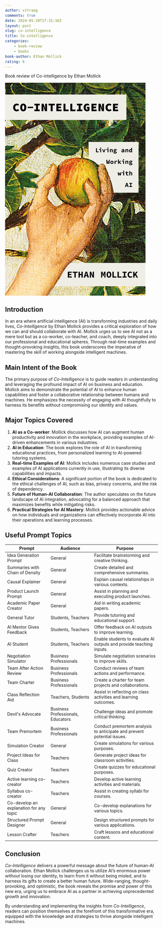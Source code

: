 ```yaml
---
author: vitraag
comments: true
date: 2024-05-20T17:31:16Z
layout: post
slug: co-intelligence 
title: Co-intelligence 
categories:
    - book-review
    - books
book-author: Ethan Mollick
rating: 6
---
```

Book review of Co-intelligence  by Ethan Mollick 

![Co-intelligence](/assets/images/books/co-intelligence.jpg)


## Introduction
In an era where artificial intelligence (AI) is transforming industries and daily lives, *Co-Intelligence* by Ethan Mollick provides a critical exploration of how we can and should collaborate with AI. Mollick urges us to see AI not as a mere tool but as a co-worker, co-teacher, and coach, deeply integrated into our professional and educational spheres. Through real-time examples and thought-provoking insights, this book underscores the imperative of mastering the skill of working alongside intelligent machines.

## Main Intent of the Book
The primary purpose of *Co-Intelligence* is to guide readers in understanding and leveraging the profound impact of AI on business and education. Mollick aims to demonstrate the potential of AI to enhance human capabilities and foster a collaborative relationship between humans and machines. He emphasizes the necessity of engaging with AI thoughtfully to harness its benefits without compromising our identity and values.

## Major Topics Covered
1. **AI as a Co-worker**: Mollick discusses how AI can augment human productivity and innovation in the workplace, providing examples of AI-driven enhancements in various industries.
2. **AI in Education**: The book explores the role of AI in transforming educational practices, from personalized learning to AI-powered tutoring systems.
3. **Real-time Examples of AI**: Mollick includes numerous case studies and examples of AI applications currently in use, illustrating its diverse capabilities and impacts.
4. **Ethical Considerations**: A significant portion of the book is dedicated to the ethical challenges of AI, such as bias, privacy concerns, and the risk of dependency.
5. **Future of Human-AI Collaboration**: The author speculates on the future landscape of AI integration, advocating for a balanced approach that maximizes benefits while mitigating risks.
6. **Practical Strategies for AI Mastery**: Mollick provides actionable advice on how individuals and organizations can effectively incorporate AI into their operations and learning processes.

## Useful Prompt Topics

| Prompt                             | Audience              | Purpose                                                                 |
|------------------------------------|-----------------------|-------------------------------------------------------------------------|
| Idea Generation Prompt             | General               | Facilitate brainstorming and creative thinking.                         |
| Summaries with Chain of Density    | General               | Create detailed and comprehensive summaries.                            |
| Causal Explainer                   | General               | Explain causal relationships in various contexts.                       |
| Product Launch Prompt              | General               | Assist in planning and executing product launches.                      |
| Academic Paper Creator             | General               | Aid in writing academic papers.                                         |
| General Tutor                      | Students, Teachers    | Provide tutoring and educational support.                               |
| AI Mentor Gives Feedback           | Students, Teachers    | Offer feedback on AI outputs to improve learning.                       |
| AI Student                         | Students, Teachers    | Enable students to evaluate AI outputs and provide teaching inputs.     |
| Negotiation Simulator              | Business Professionals| Simulate negotiation scenarios to improve skills.                       |
| Team After Action Review           | Business Professionals| Conduct reviews of team actions and performance.                        |
| Team Charter                       | Business Professionals| Create a charter for team projects and collaborations.                  |
| Class Reflection Aid               | Teachers, Students    | Assist in reflecting on class activities and learning outcomes.         |
| Devil's Advocate                   | Business Professionals, Educators | Challenge ideas and promote critical thinking.                          |
| Team Premortem                     | Business Professionals| Conduct premortem analysis to anticipate and prevent potential issues.  |
| Simulation Creator                 | General               | Create simulations for various purposes.                                |
| Project Ideas for Class            | Teachers              | Generate project ideas for classroom activities.                        |
| Quiz Creator                       | Teachers              | Create quizzes for educational purposes.                                |
| Active learning co-creator         | Teachers              | Develop active learning activities and materials.                       |
| Syllabus co-creator                | Teachers              | Assist in creating syllabi for courses.                                 |
| Co-develop an explanation for any topic | General         | Co-develop explanations for various topics.                             |
| Structured Prompt Designer         | General               | Design structured prompts for various applications.                     |
| Lesson Crafter                     | Teachers              | Craft lessons and educational content.                                  |

## Conclusion
*Co-Intelligence* delivers a powerful message about the future of human-AI collaboration. Ethan Mollick challenges us to utilize AI’s enormous power without losing our identity, to learn from it without being misled, and to harness its gifts to create a better human future. Wide-ranging, thought-provoking, and optimistic, the book reveals the promise and power of this new era, urging us to embrace AI as a partner in achieving unprecedented growth and innovation.

By understanding and implementing the insights from *Co-Intelligence*, readers can position themselves at the forefront of this transformative era, equipped with the knowledge and strategies to thrive alongside intelligent machines.

